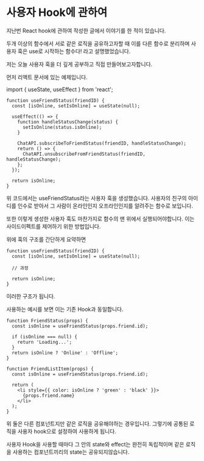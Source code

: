# 사용자 Hook에 관하여

지난번 React hook에 관하여 작성한 글에서 이야기를 한 적이 있습니다.

두개 이상의 함수에서 서로 같은 로직을 공유하고자할 때 이를 다른 함수로 분리하며
사용자 훅은 use로 시작하는 함수다! 라고 설명했었습니다.

저는 오늘 사용자 훅을 더 깊게 공부하고 직접 만들어보고자합니다.

먼저 리액트 문서에 있는 예제입니다.

import { useState, useEffect } from 'react';

```
function useFriendStatus(friendID) {
  const [isOnline, setIsOnline] = useState(null);

  useEffect(() => {
    function handleStatusChange(status) {
      setIsOnline(status.isOnline);
    }

    ChatAPI.subscribeToFriendStatus(friendID, handleStatusChange);
    return () => {
      ChatAPI.unsubscribeFromFriendStatus(friendID, handleStatusChange);
    };
  });

  return isOnline;
}
```

위 코드에서는 useFriendStatus라는 사용자 훅을 생성했습니다.
사용자의 친구의 아이디를 인수로 받아서 그 사람이 온라인인지 오프라인인지를 알려주는 함수로 보입니다.

또한 이렇게 생성한 사용자 훅도 마찬가지로 함수의 맨 위에서 실행되어야합니다.
이는 사이드이펙트를 제어하기 위한 방법입니다.

위에 훅의 구조를 간단하게 요약하면

```
function useFriendStatus(friendID) {
  const [isOnline, setIsOnline] = useState(null);

  // 과정

  return isOnline;
}
```

이러한 구조가 됩니다.

사용하는 예시를 보면 이는 기존 Hook과 동일합니다.

```
function FriendStatus(props) {
  const isOnline = useFriendStatus(props.friend.id);

  if (isOnline === null) {
    return 'Loading...';
  }
  return isOnline ? 'Online' : 'Offline';
}
```

```
function FriendListItem(props) {
  const isOnline = useFriendStatus(props.friend.id);

  return (
    <li style={{ color: isOnline ? 'green' : 'black' }}>
      {props.friend.name}
    </li>
  );
}
```

위 둘은 다른 컴포넌트지만 같은 로직을 공유해야하는 경우입니다.
그렇기에 공통된 로직을 사용자 hook으로 설정하여 사용하게 됩니다.

사용자 Hook을 사용할 때마다 그 안의 state와 effect는 완전히 독립적이며 같은 로직을 사용하는 컴포넌트끼리의 state는 공유되지않습니다.
